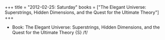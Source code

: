 +++
title = "2012-02-25: Saturday"
books = ["The Elegant Universe: Superstrings, Hidden Dimensions, and the Quest for the Ultimate Theory"]
+++


* Book: The Elegant Universe: Superstrings, Hidden Dimensions, and the Quest for the Ultimate Theory {S} /f/
